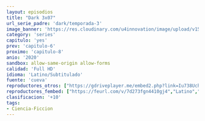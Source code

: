 ```yaml
---
layout: episodios
title: "Dark 3x07"
url_serie_padre: 'dark/temporada-3'
image_banner: 'https://res.cloudinary.com/u4innovation/image/upload/v1561171881/dark2banner-min_hmfg51.jpg'
category: 'series'
capitulo: 'yes'
prev: 'capitulo-6'
proximo: 'capitulo-8'
anio: '2020'
sandbox: allow-same-origin allow-forms
calidad: 'Full HD'
idioma: 'Latino/Subtitulado'
fuente: 'cueva'
reproductores_otros: ["https://gdriveplayer.me/embed2.php?link=Iu738UchGntgZyCJmpsuwgxkYEGGlmZy%252BuJ1UFFZpl34iiMB6LqWnscTikJ%252Fc37pH7MOJkM2E2ybFQk8NxFl7TPNPCR1omk0xbEDh306NsO%252FuxpTeDPPTWIWsKR%252FNOdHEIP0sCVtIaiLgBKze0%252F5g0gv4A4wcdf2DTn0wsZEawNyysy%252F%252FkLn0Jx59sjzDVBQY%252FOsKQcANVAgVK1xh%252FKwHb","Latino","https://supervideo.tv/e/hnnutk7spblx","Latino","https://gounlimited.to/embed-zygh7b3b94u8.html","Latino"]
reproductores_fembed: ["https://feurl.com/v/7d273fgn4410gj4","Latino","https://feurl.com/v/ryx7ruey22jg45k","Subtitulado"]
clasificacion: '+10'
tags:
- Ciencia-Ficcion
---
```












